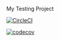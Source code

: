 My Testing Project

[![CircleCI](https://dl.circleci.com/status-badge/img/gh/VuongDang11/sdev-software-testingw23/tree/master.svg?style=svg)](https://dl.circleci.com/status-badge/redirect/gh/VuongDang11/sdev-software-testingw23/tree/master)

[![codecov](https://codecov.io/gh/VuongDang11/sdev-software-testingw23/branch/master/graph/badge.svg?token=0LTV1WAN87)](https://codecov.io/gh/VuongDang11/sdev-software-testingw23)



